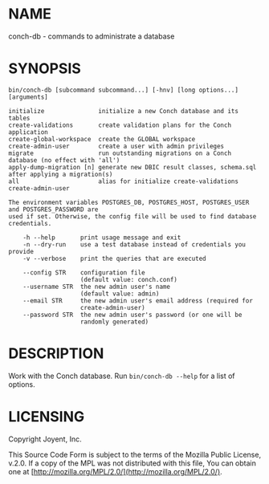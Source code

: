 # NAME

conch-db - commands to administrate a database

# SYNOPSIS

```
bin/conch-db [subcommand subcommand...] [-hnv] [long options...] [arguments]

initialize               initialize a new Conch database and its tables
create-validations       create validation plans for the Conch application
create-global-workspace  create the GLOBAL workspace
create-admin-user        create a user with admin privileges
migrate                  run outstanding migrations on a Conch database (no effect with 'all')
apply-dump-migration [n] generate new DBIC result classes, schema.sql after applying a migration(s)
all                      alias for initialize create-validations create-admin-user

The environment variables POSTGRES_DB, POSTGRES_HOST, POSTGRES_USER and POSTGRES_PASSWORD are
used if set. Otherwise, the config file will be used to find database credentials.

    -h --help       print usage message and exit
    -n --dry-run    use a test database instead of credentials you provide
    -v --verbose    print the queries that are executed

    --config STR    configuration file
                    (default value: conch.conf)
    --username STR  the new admin user's name
                    (default value: admin)
    --email STR     the new admin user's email address (required for
                    create-admin-user)
    --password STR  the new admin user's password (or one will be
                    randomly generated)
```

# DESCRIPTION

Work with the Conch database. Run `bin/conch-db --help` for a list of options.

# LICENSING

Copyright Joyent, Inc.

This Source Code Form is subject to the terms of the Mozilla Public License,
v.2.0. If a copy of the MPL was not distributed with this file, You can obtain
one at [http://mozilla.org/MPL/2.0/](http://mozilla.org/MPL/2.0/).
